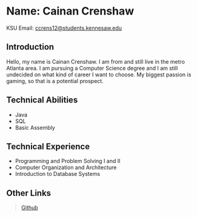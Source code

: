 # Name: Cainan Crenshaw
KSU Email: ccrens12@students.kennesaw.edu

## Introduction
Hello, my name is Cainan Crenshaw. I am from and still live in the metro Atlanta area. I am pursuing a Computer Science degree and I am still undecided on what kind of career I want to choose. My biggest passion is gaming, so that is a potential prospect.
## Technical Abilities
- Java
- SQL
- Basic Assembly
## Technical Experience 
- Programming and Problem Solving I and II
- Computer Organization and Architecture
- Introduction to Database Systems
## Other Links
> [Github](https://github.com/cgofort3?tab=repositories)
